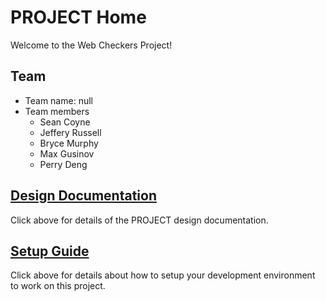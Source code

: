 # PROJECT Home

Welcome to the Web Checkers Project!

## Team

* Team name: null
* Team members
  * Sean Coyne
  * Jeffery Russell
  * Bryce Murphy
  * Max Gusinov
  * Perry Deng

## [Design Documentation](DesignDoc.md)

Click above for details of the PROJECT design documentation.

## [Setup Guide](SetupGuide)

Click above for details about how to setup your development environment to work on this project.
